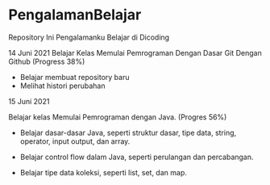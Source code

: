 # PengalamanBelajar
Repository Ini Pengalamanku Belajar di Dicoding

14 Juni 2021
Belajar Kelas Memulai Pemrograman Dengan Dasar Git Dengan Github (Progress 38%)
  * Belajar membuat repository baru
  * Melihat histori perubahan

15 Juni 2021

Belajar kelas Memulai Pemrograman dengan Java. (Progres 56%)

  * Belajar dasar-dasar Java, seperti struktur dasar, tipe data, string, operator, input output, dan array.

  * Belajar control flow dalam Java, seperti perulangan dan percabangan.

  * Belajar tipe data koleksi, seperti list, set, dan map.
